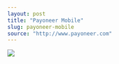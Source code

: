 ```yaml
---
layout: post
title: "Payoneer Mobile"
slug: payoneer-mobile
source: "http://www.payoneer.com"
---
```


<img src="/screenshots/payoneermobile.png">
